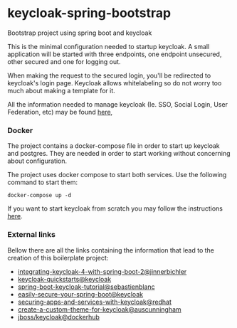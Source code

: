 # keycloak-spring-bootstrap

Bootstrap project using spring boot and keycloak

This is the minimal configuration needed to startup keycloak. A small application will be started with three endpoints,
one endpoint unsecured, other secured and one for logging out.

When making the request to the secured login, you'll be redirected to keycloak's login page. Keycloak allows whitelabeling
so do not worry too much about making a template for it.

All the information needed to manage keycloak (Ie. SSO, Social Login, User Federation, etc) may be found [here](https://www.keycloak.org/docs/latest/server_admin/index.html),  

### Docker

The project contains a docker-compose file in order to start up keycloak and postgres. They are needed in order to
start working without concerning about configuration. 

The project uses docker compose to start both services. Use the following command to start them:

```
docker-compose up -d
```

If you want to start keycloak from scratch you may follow the 
instructions [here](https://github.com/keycloak/keycloak-quickstarts).

### External links

Bellow there are all the links containing the information that lead to the creation of this boilerplate project:

- [integrating-keycloak-4-with-spring-boot-2@jinnerbichler](https://medium.com/@jinnerbichler/integrating-keycloak-4-with-spring-boot-2-microservices-6a6579f1d121)
- [keycloak-quickstarts@keycloak](https://github.com/keycloak/keycloak-quickstarts)
- [spring-boot-keycloak-tutorial@sebastienblanc](https://github.com/sebastienblanc/spring-boot-keycloak-tutorial/)
- [easily-secure-your-spring-boot@keycloak](http://blog.keycloak.org/2017/05/easily-secure-your-spring-boot.html)
- [securing-apps-and-services-with-keycloak@redhat](https://developers.redhat.com/blog/2018/08/28/securing-apps-and-services-with-keycloak/)
- [create-a-custom-theme-for-keycloak@auscunningham](https://medium.com/@auscunningham/create-a-custom-theme-for-keycloak-8781207be604)
- [jboss/keycloak@dockerhub](https://hub.docker.com/r/jboss/keycloak/)